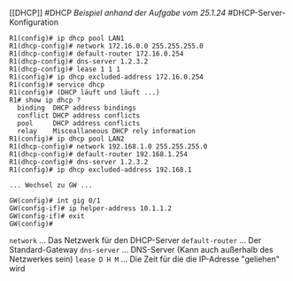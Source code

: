 [[DHCP]]
#DHCP
_Beispiel anhand der Aufgabe vom 25.1.24_
#DHCP-Server-Konfiguration
```CLI
R1(config)# ip dhcp pool LAN1
R1(dhcp-config)# network 172.16.0.0 255.255.255.0
R1(dhcp-config)# default-router 172.16.0.254
R1(dhcp-config)# dns-server 1.2.3.2
R1(dhcp-config)# lease 1 1 1
R1(config)# ip dhcp excluded-address 172.16.0.254
R1(config)# service dhcp
R1(config)# (DHCP läuft und läuft ...)
R1# show ip dhcp ?
  binding  DHCP address bindings
  conflict DHCP address conflicts
  pool     DHCP address conflicts
  relay    Misceallaneous DHCP rely information
R1(config)# ip dhcp pool LAN2
R1(dhcp-config)# network 192.168.1.0 255.255.255.0
R1(dhcp-config)# default-router 192.168.1.254
R1(dhcp-config)# dns-server 1.2.3.2
R1(config)# ip dhcp excluded-address 192.168.1

... Wechsel zu GW ...

GW(config)# int gig 0/1
GW(config-if)# ip helper-address 10.1.1.2
GW(config-if)# exit
GW(config)#
```
`network` … Das Netzwerk für den DHCP-Server
`default-router` … Der Standard-Gateway
`dns-server` … DNS-Server (Kann auch außerhalb des Netzwerkes sein)
`lease D H M` … Die Zeit für die die IP-Adresse "geliehen" wird
